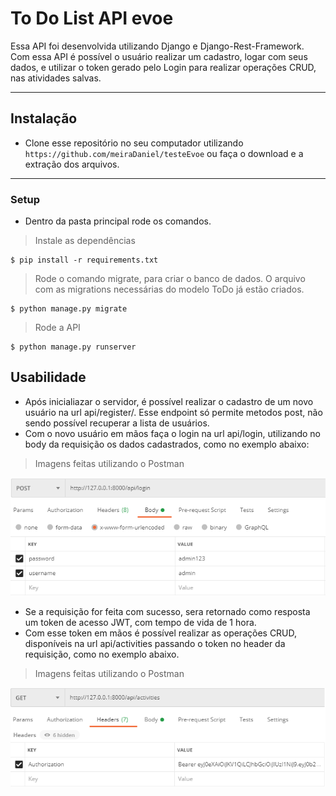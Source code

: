 # To Do List API evoe

Essa API foi desenvolvida utilizando Django e Django-Rest-Framework. Com essa API é possível o usuário realizar um cadastro, logar com seus dados, e utilizar o token gerado pelo Login para
realizar operações CRUD, nas atividades salvas.

---

## Instalação

- Clone esse repositório no seu computador utilizando `https://github.com/meiraDaniel/testeEvoe` ou faça o download e a extração dos arquivos.

---

### Setup

- Dentro da pasta principal rode os comandos.

> Instale as dependências

```shell
$ pip install -r requirements.txt
```

> Rode o comando migrate, para criar o banco de dados. O arquivo com as migrations necessárias do modelo ToDo já estão criados.

```shell
$ python manage.py migrate
```

> Rode a API

```shell
$ python manage.py runserver
```

## Usabilidade

- Após inicialiazar o servidor, é possível realizar o cadastro de um novo usuário na url api/register/. Esse endpoint só permite metodos post, não sendo possível recuperar a lista de usuários.
- Com o novo usuário em mãos faça o login na url api/login, utilizando no body da requisição os dados cadastrados, como no exemplo abaixo:

> Imagens feitas utilizando o Postman

![alt text](https://github.com/meiraDaniel/apiEvoe/blob/master/imgs/Login.png?raw=true)


- Se a requisição for feita com sucesso, sera retornado como resposta um token de acesso JWT, com tempo de vida de 1 hora.
- Com esse token em mãos é possível realizar as operações CRUD, disponíveis na url api/activities passando o token no header da requisição, como no exemplo abaixo.

> Imagens feitas utilizando o Postman

![alt text](https://github.com/meiraDaniel/apiEvoe/blob/master/imgs/HeaderToken.png?raw=true)

